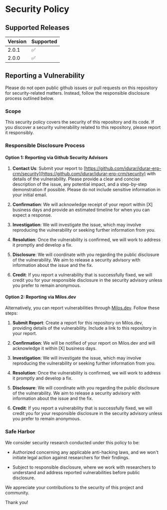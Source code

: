 # Security Policy

## Supported Releases

| Version | Supported          |
| ------- | ------------------ |
| 2.0.1   | :white_check_mark: |
| 2.0.0   | :white_check_mark: |

## Reporting a Vulnerability

Please do not open public github issues or pull requests on this repository for security-related matters. Instead, follow the responsible disclosure process outlined below.

### Scope

This security policy covers the security of this repository and its code. If you discover a security vulnerability related to this repository, please report it responsibly.

### Responsible Disclosure Process

#### Option 1: Reporting via Github Security Advisors

1. **Contact Us**: Submit your report to [https://github.com/idurar/idurar-erp-crm/security](https://github.com/idurar/idurar-erp-crm/security) with details of the vulnerability. Please provide a clear and concise description of the issue, any potential impact, and a step-by-step demonstration if possible. Please do not include sensitive information in your initial email.

2. **Confirmation**: We will acknowledge receipt of your report within [X] business days and provide an estimated timeline for when you can expect a response.

3. **Investigation**: We will investigate the issue, which may involve reproducing the vulnerability or seeking further information from you.

4. **Resolution**: Once the vulnerability is confirmed, we will work to address it promptly and develop a fix.

5. **Disclosure**: We will coordinate with you regarding the public disclosure of the vulnerability. We aim to release a security advisory with information about the issue and the fix.

6. **Credit**: If you report a vulnerability that is successfully fixed, we will credit you for your responsible disclosure in the security advisory unless you prefer to remain anonymous.

#### Option 2: Reporting via Milos.dev

Alternatively, you can report vulnerabilities through [Milos.dev](https://Milos.dev). Follow these steps:

1. **Submit Report**: Create a report for this repository on Milos.dev, providing details of the vulnerability. Include a link to this repository in your report.

2. **Confirmation**: We will be notified of your report on Milos.dev and will acknowledge it within [X] business days.

3. **Investigation**: We will investigate the issue, which may involve reproducing the vulnerability or seeking further information from you.

4. **Resolution**: Once the vulnerability is confirmed, we will work to address it promptly and develop a fix.

5. **Disclosure**: We will coordinate with you regarding the public disclosure of the vulnerability. We aim to release a security advisory with information about the issue and the fix.

6. **Credit**: If you report a vulnerability that is successfully fixed, we will credit you for your responsible disclosure in the security advisory unless you prefer to remain anonymous.

### Safe Harbor

We consider security research conducted under this policy to be:

- Authorized concerning any applicable anti-hacking laws, and we won't initiate legal action against researchers for their findings.

- Subject to responsible disclosure, where we work with researchers to understand and address reported vulnerabilities before public disclosure.

We appreciate your contributions to the security of this project and community.

Thank you!
